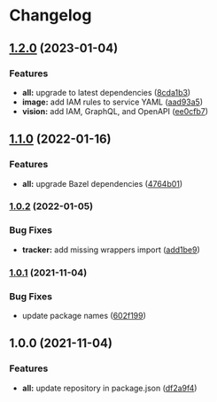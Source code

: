# Changelog

## [1.2.0](https://www.github.com/animeapis/api-nodejs-client/compare/credentials-v1.1.0...credentials-v1.2.0) (2023-01-04)


### Features

* **all:** upgrade to latest dependencies ([8cda1b3](https://www.github.com/animeapis/api-nodejs-client/commit/8cda1b3c9ddb876cbbcf6b5d89cf5f6d0f5aa0ad))
* **image:** add IAM rules to service YAML ([aad93a5](https://www.github.com/animeapis/api-nodejs-client/commit/aad93a57012872a5f1d0972505c7ba642d31b451))
* **vision:** add IAM, GraphQL, and OpenAPI ([ee0cfb7](https://www.github.com/animeapis/api-nodejs-client/commit/ee0cfb7a50c0ed7d9781a230dc2bc4a1639fe6a4))

## [1.1.0](https://www.github.com/animeapis/api-nodejs-client/compare/credentials-v1.0.2...credentials-v1.1.0) (2022-01-16)


### Features

* **all:** upgrade Bazel dependencies ([4764b01](https://www.github.com/animeapis/api-nodejs-client/commit/4764b01edd2eae7cf1fc3b7d384f94598393ba8f))

### [1.0.2](https://www.github.com/animeapis/api-nodejs-client/compare/credentials-v1.0.1...credentials-v1.0.2) (2022-01-05)


### Bug Fixes

* **tracker:** add missing wrappers import ([add1be9](https://www.github.com/animeapis/api-nodejs-client/commit/add1be944d56c403a68caaecce8ccb2348efdde0))

### [1.0.1](https://www.github.com/animeapis/api-nodejs-client/compare/credentials-v1.0.0...credentials-v1.0.1) (2021-11-04)


### Bug Fixes

* update package names ([602f199](https://www.github.com/animeapis/api-nodejs-client/commit/602f1995733d9d1cf56d49477234928377abc068))

## 1.0.0 (2021-11-04)


### Features

* **all:** update repository in package.json ([df2a9f4](https://www.github.com/animeapis/api-nodejs-client/commit/df2a9f4e1a0f39cee3fb88929f1e775889f21063))
